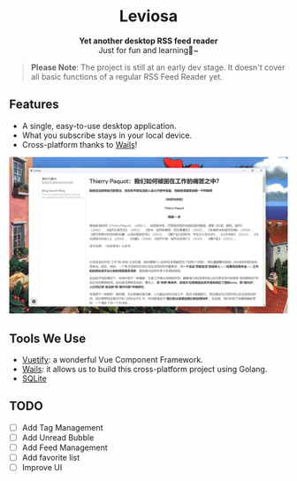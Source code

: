 <h1 align="center">Leviosa</h1>

<div align="center">
  <strong>Yet another desktop RSS feed reader</strong><br>
  Just for fun and learning🚀~<br>
</div>

> **Please Note**: The project is still at an early dev stage. It doesn't cover all basic functions of a regular RSS Feed Reader yet.

## Features

+ A single, easy-to-use desktop application.
+ What you subscribe stays in your local device.
+ Cross-platform thanks to [Wails](https://wails.io/)!

![Preview](img/preview.png)

## Tools We Use

+ [Vuetify](https://vuetifyjs.com/): a wonderful Vue Component Framework.
+ [Wails](https://wails.io/): it allows us to build this cross-platform project using Golang.
+ [SQLite](https://www.sqlite.org/index.html)

## TODO

- [ ] Add Tag Management
- [ ] Add Unread Bubble
- [ ] Add Feed Management
- [ ] Add favorite list
- [ ] Improve UI